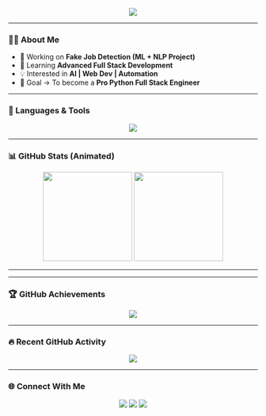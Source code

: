 <!-- Typing Intro -->
<p align="center">
  <img src="https://readme-typing-svg.herokuapp.com?font=Fira+Code&weight=700&size=28&pause=1000&color=FF6EC7&center=true&vCenter=true&width=600&lines=Hi+👋+I'm+Srinivas+Ch;Python+Full+Stack+Developer;Web+Development+Enthusiast;Problem+Solver+%7C+Tech+Explorer;Let's+Build+Something+Amazing!">
</p>

---

### 🧑‍💻 About Me  
- 🔭 Working on **Fake Job Detection (ML + NLP Project)**  
- 🌱 Learning **Advanced Full Stack Development**  
- 💡 Interested in **AI | Web Dev | Automation**  
- 🎯 Goal → To become a **Pro Python Full Stack Engineer**  

---

### 🚀 Languages & Tools  
<p align="center">
  <img src="https://skillicons.dev/icons?i=python,html,css,js,react,flask,git,github,mysql,vscode&theme=dark" />
</p>

---

### 📊 GitHub Stats (Animated)  
<p align="center">
  <img src="https://github-readme-stats.vercel.app/api?username=Srini612&show_icons=true&theme=radical&count_private=true&hide_border=true" height="180"/>
  <img src="https://github-readme-streak-stats.herokuapp.com?user=Srini612&theme=radical&hide_border=true" height="180"/>
</p>

---

---

### 🏆 GitHub Achievements  
<p align="center">
  <img src="https://github-profile-trophy.vercel.app/?username=Srini612&theme=radical&no-frame=true&no-bg=true&margin-w=5&row=1&column=6" />
</p>

---

### 🔥 Recent GitHub Activity  
<p align="center">
  <img src="https://github-readme-activity-graph.vercel.app/graph?username=Srini612&theme=radical&bg_color=0d1117&color=FF6EC7&line=00FF00&point=FF6EC7&hide_border=true" />
</p>

---

### 🌐 Connect With Me  
<p align="center">
  <a href="https://github.com/Srini612"><img src="https://img.shields.io/badge/GitHub-181717?style=for-the-badge&logo=github&logoColor=white"/></a>
  <a href="https://linkedin.com/in/"><img src="https://img.shields.io/badge/LinkedIn-0A66C2?style=for-the-badge&logo=linkedin&logoColor=white"/></a>
  <a href="mailto:youremail@example.com"><img src="https://img.shields.io/badge/Email-D14836?style=for-the-badge&logo=gmail&logoColor=white"/></a>
</p>
